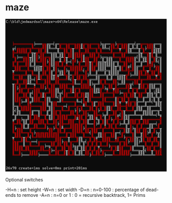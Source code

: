 # maze

![maze](maze.png)


Optional switches

   -H=n :   set height
   -W=n :   set width
   -D=n :   n=0-100  :  percentage of dead-ends to remove
   -A=n :   n=0 or 1 :  0 = recursive backtrack, 1= Prims

